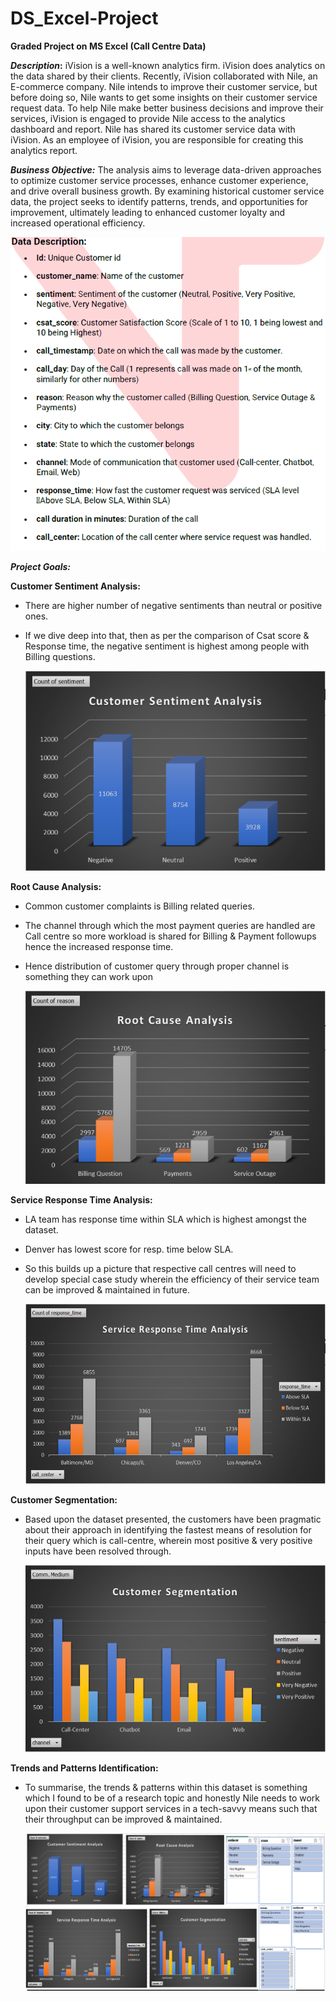 # DS_Excel-Project
**Graded Project on MS Excel (Call Centre Data)**

**_Description_:**
iVision is a well-known analytics firm. iVision does analytics on the data shared by their clients. Recently, iVision collaborated with Nile, an E-commerce company. Nile intends to improve their customer service, but before doing so, Nile wants to get some insights on their customer service request data. To help Nile make better business decisions and improve their services, iVision is engaged to provide Nile access to the analytics dashboard and report.
Nile has shared its customer service data with iVision. As an employee of iVision, you are responsible for creating this analytics report.

**_Business Objective:_**
The analysis aims to leverage data-driven approaches to optimize customer service processes, enhance customer experience, and drive overall business growth. By examining historical customer service data, the project seeks to identify patterns, trends, and opportunities for improvement, ultimately leading to enhanced customer loyalty and increased operational efficiency.

  ![Desc](/Data/Data_Desc.PNG)

**_Project Goals:_**

**Customer Sentiment Analysis:** 
- There are higher number of negative sentiments than neutral or positive ones.
- If we dive deep into that, then as per the comparison of Csat score & Response time, the negative sentiment is highest among people with Billing questions.
  
  ![CSA](/Data/CSA.PNG)

**Root Cause Analysis:**
- Common customer complaints is Billing related queries.
- The channel through which the most payment queries are handled are Call centre so more workload is shared for Billing & Payment followups hence the increased response time.
- Hence distribution of customer query through proper channel is something they can work upon
 
  ![RCA](/Data/RCA.PNG)

**Service Response Time Analysis:** 
- LA team has response time within SLA which is highest amongst the dataset.
- Denver has lowest score for resp. time below SLA.
- So this builds up a picture that respective call centres will need to develop special case study wherein the efficiency of their service team can be improved & maintained in future.

  ![SRTA](/Data/SRTA.PNG)

**Customer Segmentation:** 
- Based upon the dataset presented, the customers have been pragmatic about their approach in identifying the fastest means of resolution for their query which is call-centre, wherein most positive & very positive inputs have been resolved through.

  ![CS](/Data/CS.PNG)
  
**Trends and Patterns Identification:**
- To summarise, the trends & patterns within this dataset is something which I found to be of a research topic and honestly Nile needs to work upon their customer support services in a tech-savvy means such that their throughput can be improved & maintained.

  ![Dash](/Data/Dash.PNG)


